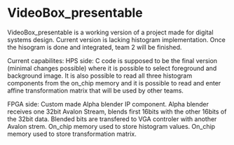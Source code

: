 # VideoBox_presentable

VideoBox_presentable is a working version of a project made for digital systems design.
Current version is lacking histogram implementation. Once the hisogram is done and integrated, team 2 will be finished.

Current capabilites:
HPS side:
C code is supposed to be the final version (minimal changes possible) where it is possible to select foreground and background image. It is also possible to read all three histogram components from the on_chip memory and it is possible to read and enter affine transformation matrix that will be used by other teams.

FPGA side:
Custom made Alpha blender IP component. Alpha blender receives one 32bit Avalon Stream, blends first 16bits with the other 16bits of the 32bit data. Blended bits are transfered to VGA controler with another Avalon strem.
On_chip memory used to store histogram values.
On_chip memory used to store transformation matrix. 

